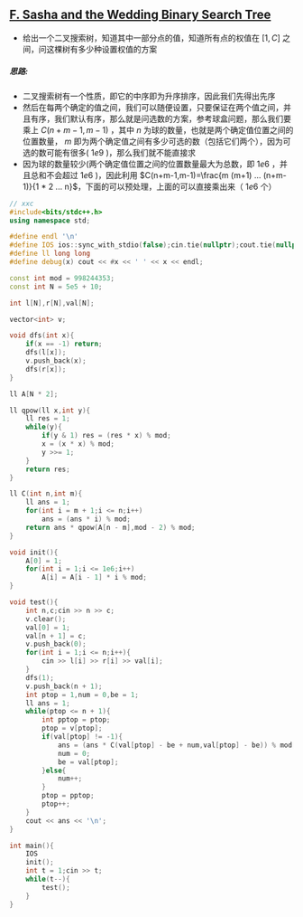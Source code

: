 ## [F. Sasha and the Wedding Binary Search Tree](https://codeforces.com/problemset/problem/1929/F)

* 给出一个二叉搜索树，知道其中一部分点的值，知道所有点的权值在 $[1,C]$ 之间，问这棵树有多少种设置权值的方案

##### 思路:

* 二叉搜索树有一个性质，即它的中序即为升序排序，因此我们先得出先序
* 然后在每两个确定的值之间，我们可以随便设置，只要保证在两个值之间，并且有序，我们默认有序，那么就是问选数的方案，参考球盒问题，那么我们要乘上 $C(n+m-1,m-1)$ ，其中 $n$ 为球的数量，也就是两个确定值位置之间的位置数量， $m$ 即为两个确定值之间有多少可选的数（包括它们两个），因为可选的数可能有很多( $1e9$ )，那么我们就不能直接求
* 因为球的数量较少(两个确定值位置之间的位置数量最大为总数，即 $1e6$ ，并且总和不会超过 $1e6$ )，因此利用 $C(n+m-1,m-1)=\frac{m  (m+1)  ...  (n+m-1)}{1 * 2   ...  n}$，下面的可以预处理，上面的可以直接乘出来（ $1e6$ 个）

```cpp
// xxc
#include<bits/stdc++.h>
using namespace std;

#define endl '\n'
#define IOS ios::sync_with_stdio(false);cin.tie(nullptr);cout.tie(nullptr);
#define ll long long
#define debug(x) cout << #x << ' ' << x << endl;

const int mod = 998244353;
const int N = 5e5 + 10;

int l[N],r[N],val[N];

vector<int> v;

void dfs(int x){
	if(x == -1) return;
	dfs(l[x]);
	v.push_back(x);
	dfs(r[x]);
}

ll A[N * 2];

ll qpow(ll x,int y){
	ll res = 1;
	while(y){
		if(y & 1) res = (res * x) % mod;
		x = (x * x) % mod;
		y >>= 1;
	}
	return res;
}

ll C(int n,int m){
	ll ans = 1;
	for(int i = m + 1;i <= n;i++)
		ans = (ans * i) % mod;
	return ans * qpow(A[n - m],mod - 2) % mod;
}

void init(){
	A[0] = 1;
	for(int i = 1;i <= 1e6;i++)
		A[i] = A[i - 1] * i % mod;
}

void test(){
	int n,c;cin >> n >> c;
	v.clear();
	val[0] = 1;
	val[n + 1] = c;
	v.push_back(0);
	for(int i = 1;i <= n;i++){
		cin >> l[i] >> r[i] >> val[i];
	}
	dfs(1);
	v.push_back(n + 1);
	int ptop = 1,num = 0,be = 1;
	ll ans = 1;
	while(ptop <= n + 1){
		int pptop = ptop;
		ptop = v[ptop];
		if(val[ptop] != -1){
			ans = (ans * C(val[ptop] - be + num,val[ptop] - be)) % mod;
			num = 0;
			be = val[ptop];
		}else{
			num++;
		}
		ptop = pptop;
		ptop++;
	}
	cout << ans << '\n';
}

int main(){
	IOS
	init();
	int t = 1;cin >> t;
	while(t--){
		test();
	}
}
```

